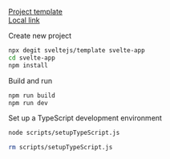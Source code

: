 [Project template](https://github.com/Rich-Harris/degit)  
[Local link](http://localhost:8080/)

Create new project
```bash
npx degit sveltejs/template svelte-app
cd svelte-app
npm install
```

Build and run 
```bash
npm run build
npm run dev
```

Set up a TypeScript development environment
```bash
node scripts/setupTypeScript.js
```

```bash
rm scripts/setupTypeScript.js
```

